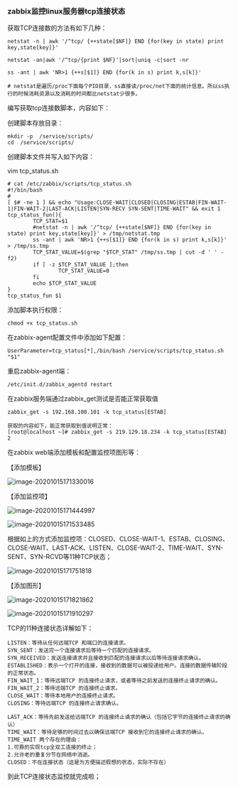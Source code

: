 ### zabbix监控linux服务器tcp连接状态

获取TCP连接数的方法有如下几种：

```shell
netstat -n | awk '/^tcp/ {++state[$NF]} END {for(key in state) print key,state[key]}'

netstat -an|awk '/^tcp/{print $NF}'|sort|uniq -c|sort -nr

ss -ant | awk 'NR>1 {++s[$1]} END {for(k in s) print k,s[k]}'

# netstat是遍历/proc下面每个PID目录，ss直接读/proc/net下面的统计信息。所以ss执行的时候消耗资源以及消耗的时间都比netstat少很多。
```

编写获取tcp连接数脚本，内容如下：

创建脚本存放目录：

```shell
mkdir -p  /service/scripts/
cd  /service/scripts/
```

创建脚本文件并写入如下内容：

vim  tcp_status.sh

```shell
# cat /etc/zabbix/scripts/tcp_status.sh 
#!/bin/bash
#
[ $# -ne 1 ] && echo "Usage:CLOSE-WAIT|CLOSED|CLOSING|ESTAB|FIN-WAIT-1|FIN-WAIT-2|LAST-ACK|LISTEN|SYN-RECV SYN-SENT|TIME-WAIT" && exit 1
tcp_status_fun(){
        TCP_STAT=$1
        #netstat -n | awk '/^tcp/ {++state[$NF]} END {for(key in state) print key,state[key]}' > /tmp/netstat.tmp
        ss -ant | awk 'NR>1 {++s[$1]} END {for(k in s) print k,s[k]}' > /tmp/ss.tmp
        TCP_STAT_VALUE=$(grep "$TCP_STAT" /tmp/ss.tmp | cut -d ' ' -f2)
        if [ -z $TCP_STAT_VALUE ];then
                TCP_STAT_VALUE=0
        fi
        echo $TCP_STAT_VALUE
}
tcp_status_fun $1
```

添加脚本执行权限：

```shell
chmod +x tcp_status.sh
```

在zabbix-agent配置文件中添加如下配置：

```shell
UserParameter=tcp_status[*],/bin/bash /service/scripts/tcp_status.sh "$1"
```

重启zabbix-agent端：

```shell
/etc/init.d/zabbix_agentd restart
```

在zabbix服务端通过zabbix_get测试是否能正常获取值

```shell
zabbix_get -s 192.168.100.101 -k tcp_status[ESTAB] 

获取的内容如下，能正常获取到值说明正常：
[root@localhost ~]# zabbix_get -s 219.129.18.234 -k tcp_status[ESTAB]
2
```

在zabbix web端添加模板和配置监控项图形等：

【添加模板】

![image-20201015171330016](https://note.youdao.com/yws/api/personal/file/31F41B6DDD884AC4B021E1243D618B3E?method=download&shareKey=538acbd17b6249b46ef3b6a6c3bde9aa)

【添加监控项】

![image-20201015171444997](https://note.youdao.com/yws/api/personal/file/55501C666A43462BAD4050D3D544B505?method=download&shareKey=538acbd17b6249b46ef3b6a6c3bde9aa)

![image-20201015171533485](https://note.youdao.com/yws/api/personal/file/3910A7D4DE9544AFA54519C732D560F1?method=download&shareKey=538acbd17b6249b46ef3b6a6c3bde9aa)

根据如上的方式添加监控项：CLOSED、CLOSE-WAIT-1、ESTAB、CLOSING、CLOSE-WAIT、LAST-ACK、LISTEN、CLOSE-WAIT-2、TIME-WAIT、SYN-SENT、SYN-RCVD等11种TCP状态；

![image-20201015171751818](https://note.youdao.com/yws/api/personal/file/291D360B327F474B96C44C8988AD4140?method=download&shareKey=538acbd17b6249b46ef3b6a6c3bde9aa)

【添加图形】

![image-20201015171821862](https://note.youdao.com/yws/api/personal/file/B2561649420F4D75A7B7D9CD0DA3EC23?method=download&shareKey=538acbd17b6249b46ef3b6a6c3bde9aa)

![image-20201015171910297](https://note.youdao.com/yws/api/personal/file/A2A52C7160C7427D931A2A817F4F434E?method=download&shareKey=538acbd17b6249b46ef3b6a6c3bde9aa)

TCP的11种连接状态详解如下：

```shell
LISTEN：等待从任何远端TCP 和端口的连接请求。
SYN_SENT：发送完一个连接请求后等待一个匹配的连接请求。
SYN_RECEIVED：发送连接请求并且接收到匹配的连接请求以后等待连接请求确认。
ESTABLISHED：表示一个打开的连接，接收到的数据可以被投递给用户。连接的数据传输阶段的正常状态。
FIN_WAIT_1：等待远端TCP 的连接终止请求，或者等待之前发送的连接终止请求的确认。
FIN_WAIT_2：等待远端TCP 的连接终止请求。
CLOSE_WAIT：等待本地用户的连接终止请求。
CLOSING：等待远端TCP 的连接终止请求确认。

LAST_ACK：等待先前发送给远端TCP 的连接终止请求的确认（包括它字节的连接终止请求的确认）
TIME_WAIT：等待足够的时间过去以确保远端TCP 接收到它的连接终止请求的确认。
TIME_WAIT 两个存在的理由：
1.可靠的实现tcp全双工连接的终止；
2.允许老的重复分节在网络中消逝。
CLOSED：不在连接状态（这是为方便描述假想的状态，实际不存在）
```

到此TCP连接状态监控就完成啦；
